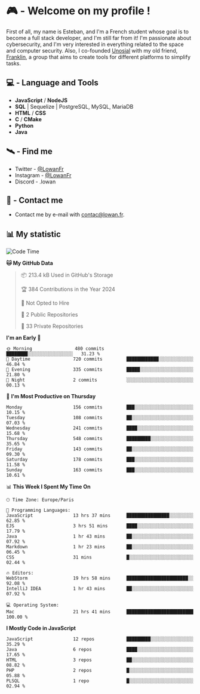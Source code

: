 # 🎮 - Welcome on my profile !
First of all, my name is Esteban, and I'm a French student whose goal is to become a full stack developer, and I'm still far from it!
I'm passionate about cybersecurity, and I'm very interested in everything related to the space and computer security.
Also, I co-founded [Unosial](https://github.com/Unosial) with my old friend, [Franklin](https://github.com/AbaFranklin/), a group that aims to create tools for different platforms to simplify tasks. 



## 💻 - Language and Tools
- **JavaScript** / **NodeJS**
- **SQL** | Sequelize | PostgreSQL, MySQL, MariaDB
- **HTML** / **CSS**
- **C** / **CMake**
- **Python**
- **Java**

## 🛰️ - Find me

 - Twitter - [@LowanFr](https://twitter.com/LowanFr/)
 - Instagram - [@LowanFr](https://instagram.com/LowanFr)
 - Discord -  .lowan
 
## 📡 - Contact me
 - Contact me by e-mail with [contac@lowan.fr](mailto:contact@lowan.fr).

## 📊 My statistic
<!--START_SECTION:waka-->
![Code Time](http://img.shields.io/badge/Code%20Time-968%20hrs%2056%20mins-blue)

**🐱 My GitHub Data** 

> 📦 213.4 kB Used in GitHub's Storage 
 > 
> 🏆 384 Contributions in the Year 2024
 > 
> 🚫 Not Opted to Hire
 > 
> 📜 2 Public Repositories 
 > 
> 🔑 33 Private Repositories 
 > 
**I'm an Early 🐤** 

```text
🌞 Morning                480 commits         ████████░░░░░░░░░░░░░░░░░   31.23 % 
🌆 Daytime                720 commits         ████████████░░░░░░░░░░░░░   46.84 % 
🌃 Evening                335 commits         █████░░░░░░░░░░░░░░░░░░░░   21.80 % 
🌙 Night                  2 commits           ░░░░░░░░░░░░░░░░░░░░░░░░░   00.13 % 
```
📅 **I'm Most Productive on Thursday** 

```text
Monday                   156 commits         ███░░░░░░░░░░░░░░░░░░░░░░   10.15 % 
Tuesday                  108 commits         ██░░░░░░░░░░░░░░░░░░░░░░░   07.03 % 
Wednesday                241 commits         ████░░░░░░░░░░░░░░░░░░░░░   15.68 % 
Thursday                 548 commits         █████████░░░░░░░░░░░░░░░░   35.65 % 
Friday                   143 commits         ██░░░░░░░░░░░░░░░░░░░░░░░   09.30 % 
Saturday                 178 commits         ███░░░░░░░░░░░░░░░░░░░░░░   11.58 % 
Sunday                   163 commits         ███░░░░░░░░░░░░░░░░░░░░░░   10.61 % 
```


📊 **This Week I Spent My Time On** 

```text
🕑︎ Time Zone: Europe/Paris

💬 Programming Languages: 
JavaScript               13 hrs 37 mins      ████████████████░░░░░░░░░   62.85 % 
EJS                      3 hrs 51 mins       ████░░░░░░░░░░░░░░░░░░░░░   17.79 % 
Java                     1 hr 43 mins        ██░░░░░░░░░░░░░░░░░░░░░░░   07.92 % 
Markdown                 1 hr 23 mins        ██░░░░░░░░░░░░░░░░░░░░░░░   06.45 % 
CSS                      31 mins             █░░░░░░░░░░░░░░░░░░░░░░░░   02.44 % 

🔥 Editors: 
WebStorm                 19 hrs 58 mins      ███████████████████████░░   92.08 % 
IntelliJ IDEA            1 hr 43 mins        ██░░░░░░░░░░░░░░░░░░░░░░░   07.92 % 

💻 Operating System: 
Mac                      21 hrs 41 mins      █████████████████████████   100.00 % 
```

**I Mostly Code in JavaScript** 

```text
JavaScript               12 repos            █████████░░░░░░░░░░░░░░░░   35.29 % 
Java                     6 repos             ████░░░░░░░░░░░░░░░░░░░░░   17.65 % 
HTML                     3 repos             ██░░░░░░░░░░░░░░░░░░░░░░░   08.82 % 
PHP                      2 repos             █░░░░░░░░░░░░░░░░░░░░░░░░   05.88 % 
PLSQL                    1 repo              █░░░░░░░░░░░░░░░░░░░░░░░░   02.94 % 
```




<!--END_SECTION:waka-->
